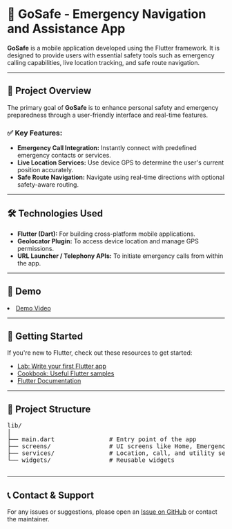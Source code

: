 <!DOCTYPE html>
<html>
<head>
<!--   <title>GoSafe - Emergency Navigation and Assistance App</title> -->
</head>
<body>

  <h1>🚨 GoSafe - Emergency Navigation and Assistance App</h1>

  <p>
    <strong>GoSafe</strong> is a mobile application developed using the Flutter framework.
    It is designed to provide users with essential safety tools such as emergency calling capabilities,
    live location tracking, and safe route navigation.
  </p>

  <hr>

  <h2>📱 Project Overview</h2>

  <p>
    The primary goal of <strong>GoSafe</strong> is to enhance personal safety and emergency preparedness through a user-friendly interface and real-time features.
  </p>

  <h3>✅ Key Features:</h3>
  <ul>
    <li><strong>Emergency Call Integration:</strong> Instantly connect with predefined emergency contacts or services.</li>
    <li><strong>Live Location Services:</strong> Use device GPS to determine the user's current position accurately.</li>
    <li><strong>Safe Route Navigation:</strong> Navigate using real-time directions with optional safety-aware routing.</li>
  </ul>

  <hr>

  <h2>🛠️ Technologies Used</h2>
  <ul>
    <li><strong>Flutter (Dart):</strong> For building cross-platform mobile applications.</li>
    <li><strong>Geolocator Plugin:</strong> To access device location and manage GPS permissions.</li>
    <li><strong>URL Launcher / Telephony APIs:</strong> To initiate emergency calls from within the app.</li>
  </ul>
   <hr>

  <h2>📱 Demo</h2>
<li><a href="https://drive.google.com/file/d/1vo1J0L4F-hY4Gm3RneU_lmScY8FkNRlp/view?usp=drive_link" target="_blank">Demo Video</a></li>

    
  <hr>

  <h2>🚀 Getting Started</h2>

  <p>If you're new to Flutter, check out these resources to get started:</p>

  <ul>
    <li><a href="https://docs.flutter.dev/get-started/codelab" target="_blank">Lab: Write your first Flutter app</a></li>
    <li><a href="https://docs.flutter.dev/cookbook" target="_blank">Cookbook: Useful Flutter samples</a></li>
    <li><a href="https://docs.flutter.dev/" target="_blank">Flutter Documentation</a></li>
  </ul>

  <hr>

  <h2>📂 Project Structure</h2>
  <pre>
lib/
│
├── main.dart               # Entry point of the app
├── screens/                # UI screens like Home, Emergency, Map, etc.
├── services/               # Location, call, and utility services
└── widgets/                # Reusable widgets
  </pre>

  <hr>

  <h2>📞 Contact & Support</h2>

  <p>
    For any issues or suggestions, please open an <a href="https://github.com/yourusername/gosafe/issues" target="_blank">Issue on GitHub</a> or contact the maintainer.
  </p>

</body>
</html>
